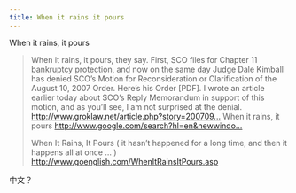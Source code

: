```yaml
---
title: When it rains it pours
---
```


<p>When it rains, it pours</p>

<blockquote>
  <p>When it rains, it pours, they say. First, SCO files for Chapter 11 bankruptcy protection, and now on the same day Judge Dale Kimball has denied SCO&#8217;s Motion for Reconsideration or Clarification of the August 10, 2007 Order. Here&#8217;s his Order [PDF]. I wrote an article earlier today about SCO&#8217;s Reply Memorandum in support of this motion, and as you&#8217;ll see, I am not surprised at the denial.
  <a href="http://www.groklaw.net/article.php?story=20070914204749110">http://www.groklaw.net/article.php?story=200709...</a>
  When it rains, it pours
  <a href="http://www.google.com/search?hl=en&amp;newwindow=1&amp;q=When+it+rains,+it+pours">http://www.google.com/search?hl=en&amp;newwindo...</a></p>
  
  <p>When It Rains, It Pours ( it hasn&#8217;t happened for a long time, and then it happens all at once &#8230; )
  <a href="http://www.goenglish.com/WhenItRainsItPours.asp">http://www.goenglish.com/WhenItRainsItPours.asp</a></p>
</blockquote>

<p>中文？</p>
